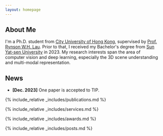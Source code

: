 ```yaml
---
layout: homepage
---
```


## About Me

I'm a Ph.D. student from [City University of Hong Kong](https://www.cityu.edu.hk/), supervised by [Prof. Rynson W.H. Lau](https://www.cs.cityu.edu.hk/~rynson/). Prior to that, I received my Bachelor's degree from [Sun Yat-sen University](https://www.sysu.edu.cn/) in 2023. My research interests span the area of computer vision and deep learning, especially the 3D scene understanding and multi-modal representation.


## News

- **[Dec. 2023]** One paper is accepted to TIP.



{% include_relative _includes/publications.md %}

{% include_relative _includes/services.md %}

{% include_relative _includes/awards.md %}

{% include_relative _includes/posts.md %}
